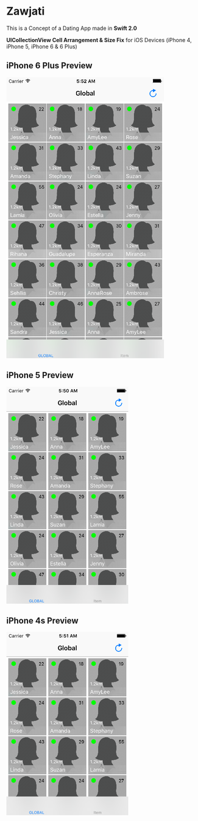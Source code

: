# Zawjati
<p>This is a Concept of a Dating App made in <b>Swift 2.0</b> </p>
<b>UICollectionView Cell Arrangement &amp; Size Fix</b> for iOS Devices (iPhone 4, iPhone 5, iPhone 6 &amp; 6 Plus)

<h2>iPhone 6 Plus Preview</h2>


<img src="https://github.com/Kaakati/Zawjati/blob/master/Zawjati/iPhone_6Plus_Screenshot.png"/>

<h2>iPhone 5 Preview</h2>

<img src="https://github.com/Kaakati/Zawjati/blob/master/Zawjati/iPhone_5_Screenshot.png"/>

<h2>iPhone 4s Preview</h2>

<img src="https://github.com/Kaakati/Zawjati/blob/master/Zawjati/iPhone_4s_Screenshot.png"/>
